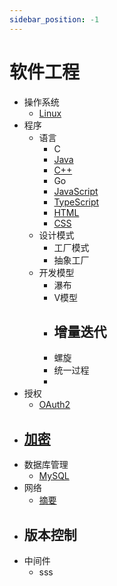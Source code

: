 ```yaml
---
sidebar_position: -1
---
```


# 软件工程

- 操作系统
  -  [Linux](os/linux/summaries)
- 程序
  - 语言
    - C
    - [Java](programming/tech/java/summaries)
    - [C++](programming/tech/cpp/summaries)
    - Go
    - [JavaScript](programming/tech/java_script/summaries)
    - [TypeScript](programming/tech/type_script/summaries)
    - [HTML](programming/tech/html/summaries)
    - [CSS](programming/tech/css/summaries)
  - 设计模式
    - 工厂模式
    - 抽象工厂
  - 开发模型
    - 瀑布
    - V模型
    - 增量迭代
      - 
    - 螺旋
    - 统一过程
    - 
- 授权
  - [OAuth2](authorization/oauth2)
- [加密](crypto/summaries)
  - 
- 数据库管理
  - [MySQL](dbms/mysql/index)
- 网络
  - [摘要](network/summaries)
- 版本控制
  - 
- 中间件
  - sss